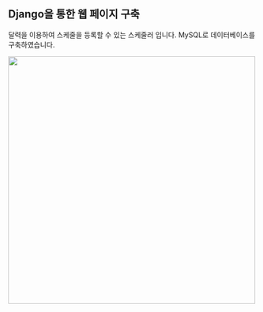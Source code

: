 ## Django을 통한 웹 페이지 구축 

달력을 이용하여 스케줄을 등록할 수 있는 스케줄러 입니다.
MySQL로 데이터베이스를 구축하였습니다. 

<img width="500" src="https://user-images.githubusercontent.com/52951891/71618769-7b661380-2c04-11ea-978a-575cb2580d28.PNG">
